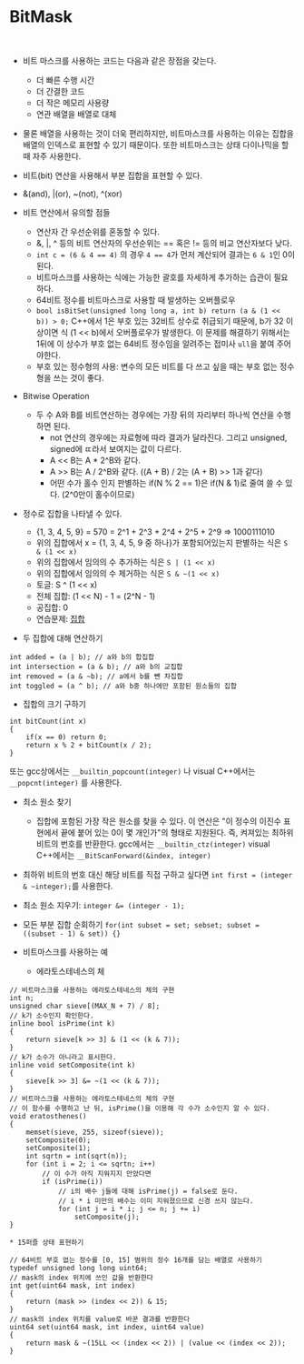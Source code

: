 # BitMask

<br/>

* 비트 마스크를 사용하는 코드는 다음과 같은 장점을 갖는다.

	* 더 빠른 수행 시간
	* 더 간결한 코드
	* 더 작은 메모리 사용량
	* 연관 배열을 배열로 대체

* 물론 배열을 사용하는 것이 더욱 편리하지만, 비트마스크를 사용하는 이유는 집합을 배열의 인덱스로 표현할 수 있기 때문이다. 또한 비트마스크는 상태 다이나믹을 할 때 자주 사용한다.

* 비트(bit) 연산을 사용해서 부분 집합을 표현할 수 있다.

* &(and), |(or), ~(not), ^(xor)

* 비트 연산에서 유의할 점들
	* 연산자 간 우선순위를 혼동할 수 있다.
	* &, |, ^ 등의 비트 연산자의 우선순위는 == 혹은 != 등의 비교 연산자보다 낮다.
	* ```int c = (6 & 4 == 4)``` 의 경우 ```4 == 4```가 먼저 계산되어 결과는 ```6 & 1```인 0이 된다.
	* 비트마스크를 사용하는 식에는 가능한 괄호를 자세하게 추가하는 습관이 필요하다.
	* 64비트 정수를 비트마스크로 사용할 때 발생하는 오버플로우
	* ```bool isBitSet(unsigned long long a, int b) return (a & (1 << b)) > 0;``` C++에서 1은 부호 있는 32비트 상수로 취급되기 때문에, b가 32 이상이면 식 (1 << b)에서 오버플로우가 발생한다. 이 문제를 해결하기 위해서는 1뒤에 이 상수가 부호 없는 64비트 정수임을 알려주는 접미사 ```ull```을 붙여 주어야한다.
	 * 부호 있는 정수형의 사용: 변수의 모든 비트를 다 쓰고 싶을 때는 부호 없는 정수형을 쓰는 것이 좋다.


* Bitwise Operation
  * 두 수 A와 B를 비트연산하는 경우에는 가장 뒤의 자리부터 하나씩 연산을 수행하면 된다.
	* not 연산의 경우에는 자료형에 따라 결과가 달라진다. 그리고 unsigned, signed에 ㄸ라서 보여지는 값이 다르다.
	* A << B는 A * 2^B와 같다.
	* A >> B는 A / 2^B와 같다. ((A + B) / 2는 (A + B) >> 1과 같다)
	* 어떤 수가 홀수 인지 판별하는 if(N % 2 == 1)은 if(N & 1)로 줄여 쓸 수 있다. (2^0만이 홀수이므로)

* 정수로 집합을 나타낼 수 있다.
	* {1, 3, 4, 5, 9} = 570 = 2^1 + 2^3 + 2^4 + 2^5 + 2^9 => 1000111010
	* 위의 집합에서 x = {1, 3, 4, 5, 9 중 하나}가 포함되어있는지 판별하는 식은 ```S & (1 << x)```
	* 위의 집합에서 임의의 수 추가하는 식은 ```S | (1 << x)```
	* 위의 집합에서 임의의 수 제거하는 식은 ```S & ~(1 << x)```
	* 토글: S ^ (1 << x)
	* 전체 집합: (1 << N) - 1 = (2^N - 1)
	* 공집합: 0
	* 연습문제: [집합](https://www.acmicpc.net/problem/11723)
	
* 두 집합에 대해 연산하기
```
int added = (a | b); // a와 b의 합집합
int intersection = (a & b); // a와 b의 교집합
int removed = (a & ~b); // a에서 b를 뺀 차집합
int toggled = (a ^ b); // a와 b중 하나에만 포함된 원소들의 집합
```

* 집합의 크기 구하기
```
int bitCount(int x)
{
	if(x == 0) return 0;
	return x % 2 + bitCount(x / 2);
}
``` 
또는 gcc상에서는 ```__builtin_popcount(integer)``` 나 visual C++에서는 ```__popcnt(integer)``` 를 사용한다.

* 최소 원소 찾기
	* 집합에 포함된 가장 작은 원소를 찾을 수 있다. 이 연산은 "이 정수의 이진수 표현에서 끝에 붙어 있는 0이 몇 개인가"의 형태로 지원된다. 즉, 켜져있는 최하위 비트의 번호를 반환한다. gcc에서는 ```__builtin_ctz(integer)``` visual C++에서는 ```__BitScanForward(&index, integer)```

* 최하위 비트의 번호 대신 해당 비트를 직접 구하고 싶다면 ```int first = (integer & ~integer);```를 사용한다.

* 최소 원소 지우기: ```integer &= (integer - 1);```

* 모든 부분 집합 순회하기
```for(int subset = set; sebset; subset = ((subset - 1) & set)) {}```

* 비트마스크를 사용하는 예

	* 에라토스테네스의 체
```
// 비트마스크를 사용하는 에라토스테네스의 체의 구현
int n;
unsigned char sieve[(MAX_N + 7) / 8];
// k가 소수인지 확인한다.
inline bool isPrime(int k)
{
	return sieve[k >> 3] & (1 << (k & 7));
}
// k가 소수가 아니라고 표시한다.
inline void setComposite(int k)
{
	sieve[k >> 3] &= ~(1 << (k & 7));
}
// 비트마스크를 사용하는 에라토스테네스의 체의 구현
// 이 함수를 수행하고 난 뒤, isPrime()을 이용해 각 수가 소수인지 알 수 있다.
void eratosthenes()
{
	memset(sieve, 255, sizeof(sieve));
	setComposite(0);
	setComposite(1);
	int sqrtn = int(sqrt(n));
	for (int i = 2; i <= sqrtn; i++)
		// 이 수가 아직 지워지지 안았다면
		if (isPrime(i))
			// i의 배수 j들에 대해 isPrime(j) = false로 둔다.
			// i * i 미만의 배수는 이미 지워졌으므로 신경 쓰지 않는다.
			for (int j = i * i; j <= n; j += i)
				setComposite(j);
}
```

	* 15퍼즐 상태 표현하기
```
// 64비트 부호 없는 정수를 [0, 15] 범위의 정수 16개를 담는 배열로 사용하기
typedef unsigned long long uint64;
// mask의 index 위치에 쓰인 값을 반환한다
int get(uint64 mask, int index)
{
	return (mask >> (index << 2)) & 15;
}
// mask의 index 위치를 value로 바꾼 결과를 반환한다
uint64 set(uint64 mask, int index, uint64 value)
{
	return mask & ~(15LL << (index << 2)) | (value << (index << 2));
}
```



